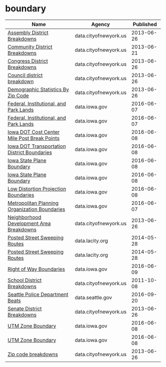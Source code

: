 # boundary

Name | Agency | Published
---- | ---- | ---------
[Assembly District Breakdowns](../socrata/2t32-hbca.md) | data.cityofnewyork.us | 2013-06-26
[Community District Breakdowns](../socrata/w3c6-35wg.md) | data.cityofnewyork.us | 2013-06-21
[Congress District Breakdowns](../socrata/77d2-9ebr.md) | data.cityofnewyork.us | 2013-06-26
[Council district breakdown](../socrata/jqy3-ybjq.md) | data.cityofnewyork.us | 2013-06-26
[Demographic Statistics By Zip Code](../socrata/kku6-nxdu.md) | data.cityofnewyork.us | 2013-06-26
[Federal, Institutional, and Park Lands](../socrata/rfvm-5n7x.md) | data.iowa.gov | 2016-06-07
[Federal, Institutional, and Park Lands](../socrata/rfvm-5n7x.md) | data.iowa.gov | 2016-06-07
[Iowa DOT Cost Center Mile Post Break Points](../socrata/45hs-d2sp.md) | data.iowa.gov | 2016-06-08
[Iowa DOT Transportation District Boundaries](../socrata/rmgc-en4a.md) | data.iowa.gov | 2016-06-08
[Iowa State Plane Boundary](../socrata/4ktg-8jbs.md) | data.iowa.gov | 2016-06-08
[Iowa State Plane Boundary](../socrata/4ktg-8jbs.md) | data.iowa.gov | 2016-06-08
[Low Distortion Projection Boundaries](../socrata/ae66-588u.md) | data.iowa.gov | 2016-06-08
[Metropolitan Planning Organization Boundaries](../socrata/82yg-8mf6.md) | data.iowa.gov | 2016-06-07
[Neighborhood Development Area Breakdowns](../socrata/urvc-2kdr.md) | data.cityofnewyork.us | 2013-06-26
[Posted Street Sweeping Routes](../socrata/krk7-ayq2.md) | data.lacity.org | 2014-05-28
[Posted Street Sweeping Routes](../socrata/krk7-ayq2.md) | data.lacity.org | 2014-05-28
[Right of Way Boundaries](../socrata/gxay-aq2r.md) | data.iowa.gov | 2016-06-09
[School District Breakdowns](../socrata/g3vh-kbnw.md) | data.cityofnewyork.us | 2011-10-08
[Seattle Police Department Beats](../socrata/nnxn-434b.md) | data.seattle.gov | 2016-09-20
[Senate District Breakdowns](../socrata/uv67-wxba.md) | data.cityofnewyork.us | 2013-06-26
[UTM Zone Boundary](../socrata/7n4s-ezhq.md) | data.iowa.gov | 2016-06-08
[UTM Zone Boundary](../socrata/7n4s-ezhq.md) | data.iowa.gov | 2016-06-08
[Zip code breakdowns](../socrata/6bic-qvek.md) | data.cityofnewyork.us | 2013-06-26

